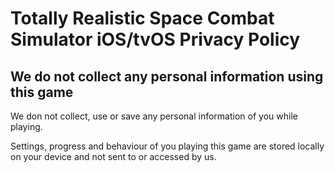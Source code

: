 # Totally Realistic Space Combat Simulator iOS/tvOS Privacy Policy 
## We do not collect any personal information using this game

We don not collect, use or save any personal information of you while playing.

Settings, progress and behaviour of you playing this game are stored locally on your device and not sent to or accessed by us.
